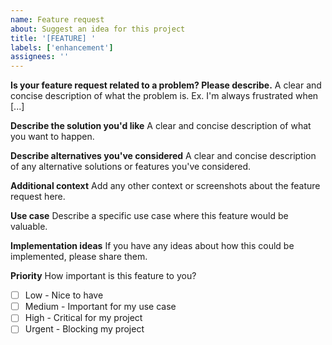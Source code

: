```yaml
---
name: Feature request
about: Suggest an idea for this project
title: '[FEATURE] '
labels: ['enhancement']
assignees: ''
---
```


**Is your feature request related to a problem? Please describe.**
A clear and concise description of what the problem is. Ex. I'm always frustrated when [...]

**Describe the solution you'd like**
A clear and concise description of what you want to happen.

**Describe alternatives you've considered**
A clear and concise description of any alternative solutions or features you've considered.

**Additional context**
Add any other context or screenshots about the feature request here.

**Use case**
Describe a specific use case where this feature would be valuable.

**Implementation ideas**
If you have any ideas about how this could be implemented, please share them.

**Priority**
How important is this feature to you?
- [ ] Low - Nice to have
- [ ] Medium - Important for my use case
- [ ] High - Critical for my project
- [ ] Urgent - Blocking my project
